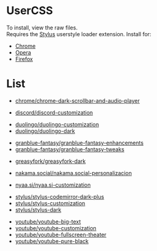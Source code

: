 # UserCSS

To install, view the raw files.  
Requires the [Stylus](https://github.com/openstyles/stylus#releases) userstyle loader extension. Install for:

- [Chrome](https://chrome.google.com/webstore/detail/stylus/clngdbkpkpeebahjckkjfobafhncgmne)
- [Opera](https://addons.opera.com/en/extensions/details/stylus/)
- [Firefox](https://addons.mozilla.org/en-US/firefox/addon/styl-us/)

# List

* [chrome/chrome-dark-scrollbar-and-audio-player](chrome/chrome-dark-scrollbar-and-audio-player)

- [discord/discord-customization](discord/discord-customization)

* [duolingo/duolingo-customization](duolingo/duolingo-customization)
* [duolingo/duolingo-dark](duolingo/duolingo-dark)

- [granblue-fantasy/granblue-fantasy-enhancements](granblue-fantasy/granblue-fantasy-enhancements)
- [granblue-fantasy/granblue-fantasy-tweaks](granblue-fantasy/granblue-fantasy-tweaks)

* [greasyfork/greasyfork-dark](greasyfork/greasyfork-dark)

- [nakama.social/nakama.social-personalizacion](nakama.social/nakama.social-personalizacion)

* [nyaa.si/nyaa.si-customization](nyaa.si/nyaa.si-customization)

- [stylus/stylus-codemirror-dark-plus](stylus/stylus-codemirror-dark-plus)
- [stylus/stylus-customization](stylus/stylus-customization)
- [stylus/stylus-dark](stylus/stylus-dark)

* [youtube/youtube-big-text](youtube/youtube-big-text)
* [youtube/youtube-customization](youtube/youtube-customization)
* [youtube/youtube-fullscreen-theater](youtube/youtube-fullscreen-theater)
* [youtube/youtube-pure-black](youtube/youtube-pure-black)
